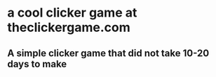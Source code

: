 # a cool clicker game at theclickergame.com
## A simple clicker game that did not take 10-20 days to make

